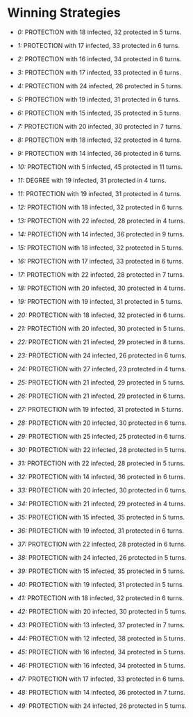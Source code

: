 # Winning Strategies

* _0:_ PROTECTION with 18 infected, 32 protected in 5 turns.


* _1:_ PROTECTION with 17 infected, 33 protected in 6 turns.


* _2:_ PROTECTION with 16 infected, 34 protected in 6 turns.


* _3:_ PROTECTION with 17 infected, 33 protected in 6 turns.


* _4:_ PROTECTION with 24 infected, 26 protected in 5 turns.


* _5:_ PROTECTION with 19 infected, 31 protected in 6 turns.


* _6:_ PROTECTION with 15 infected, 35 protected in 5 turns.


* _7:_ PROTECTION with 20 infected, 30 protected in 7 turns.


* _8:_ PROTECTION with 18 infected, 32 protected in 4 turns.


* _9:_ PROTECTION with 14 infected, 36 protected in 6 turns.


* _10:_ PROTECTION with 5 infected, 45 protected in 11 turns.


* _11:_ DEGREE with 19 infected, 31 protected in 4 turns.


* _11:_ PROTECTION with 19 infected, 31 protected in 4 turns.


* _12:_ PROTECTION with 18 infected, 32 protected in 6 turns.


* _13:_ PROTECTION with 22 infected, 28 protected in 4 turns.


* _14:_ PROTECTION with 14 infected, 36 protected in 9 turns.


* _15:_ PROTECTION with 18 infected, 32 protected in 5 turns.


* _16:_ PROTECTION with 17 infected, 33 protected in 6 turns.


* _17:_ PROTECTION with 22 infected, 28 protected in 7 turns.


* _18:_ PROTECTION with 20 infected, 30 protected in 4 turns.


* _19:_ PROTECTION with 19 infected, 31 protected in 5 turns.


* _20:_ PROTECTION with 18 infected, 32 protected in 6 turns.


* _21:_ PROTECTION with 20 infected, 30 protected in 5 turns.


* _22:_ PROTECTION with 21 infected, 29 protected in 8 turns.


* _23:_ PROTECTION with 24 infected, 26 protected in 6 turns.


* _24:_ PROTECTION with 27 infected, 23 protected in 4 turns.


* _25:_ PROTECTION with 21 infected, 29 protected in 5 turns.


* _26:_ PROTECTION with 21 infected, 29 protected in 6 turns.


* _27:_ PROTECTION with 19 infected, 31 protected in 5 turns.


* _28:_ PROTECTION with 20 infected, 30 protected in 6 turns.


* _29:_ PROTECTION with 25 infected, 25 protected in 6 turns.


* _30:_ PROTECTION with 22 infected, 28 protected in 5 turns.


* _31:_ PROTECTION with 22 infected, 28 protected in 5 turns.


* _32:_ PROTECTION with 14 infected, 36 protected in 6 turns.


* _33:_ PROTECTION with 20 infected, 30 protected in 6 turns.


* _34:_ PROTECTION with 21 infected, 29 protected in 4 turns.


* _35:_ PROTECTION with 15 infected, 35 protected in 5 turns.


* _36:_ PROTECTION with 19 infected, 31 protected in 6 turns.


* _37:_ PROTECTION with 22 infected, 28 protected in 6 turns.


* _38:_ PROTECTION with 24 infected, 26 protected in 5 turns.


* _39:_ PROTECTION with 15 infected, 35 protected in 5 turns.


* _40:_ PROTECTION with 19 infected, 31 protected in 5 turns.


* _41:_ PROTECTION with 18 infected, 32 protected in 6 turns.


* _42:_ PROTECTION with 20 infected, 30 protected in 5 turns.


* _43:_ PROTECTION with 13 infected, 37 protected in 7 turns.


* _44:_ PROTECTION with 12 infected, 38 protected in 5 turns.


* _45:_ PROTECTION with 16 infected, 34 protected in 5 turns.


* _46:_ PROTECTION with 16 infected, 34 protected in 5 turns.


* _47:_ PROTECTION with 17 infected, 33 protected in 6 turns.


* _48:_ PROTECTION with 14 infected, 36 protected in 7 turns.


* _49:_ PROTECTION with 24 infected, 26 protected in 5 turns.


